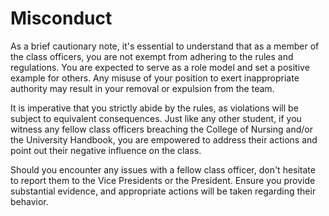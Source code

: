 # Misconduct

As a brief cautionary note, it's essential to understand that as a member of the class officers, you are not exempt from adhering to the rules and regulations. You are expected to serve as a role model and set a positive example for others. Any misuse of your position to exert inappropriate authority may result in your removal or expulsion from the team.

It is imperative that you strictly abide by the rules, as violations will be subject to equivalent consequences. Just like any other student, if you witness any fellow class officers breaching the College of Nursing and/or the University Handbook, you are empowered to address their actions and point out their negative influence on the class.

Should you encounter any issues with a fellow class officer, don't hesitate to report them to the Vice Presidents or the President. Ensure you provide substantial evidence, and appropriate actions will be taken regarding their behavior.
